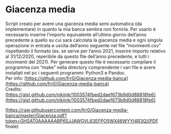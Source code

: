 # Giacenza media

Script creato per avere una giacenza media semi automatica (da implementare) in quanto
la mia banca sembra non fornirla. Per usarlo è necessario inserire l’importo equivalente
all’ultimo giorno dell’anno precedente a quello su cui sarà calcolata la giacenza media e ogni
singola operazione in entrata e uscita dell’anno seguente nel file “movimenti.csv” rispettando
il formato (es. se serve per l’anno 2021, inserire importo relativo al 31/12/2020, reperibile
da questo file dell’anno precedente, e tutti i movimenti del 2021). Per generare questo file è
necessario compilare il programma con “make” nella directory comprendente i vari file e avere
installati nel pc i seguenti programmi: Python3 e Pandoc.  
Per info: [https://github.com/frr0/Giacenza-media-banca](https://github.com/frr0/Giacenza-media-banca)  
Credits: [https://gist.github.com/nikiink/1003574fbed2daef673b9d0d88818fe6](https://gist.github.com/nikiink/1003574fbed2daef673b9d0d88818fe6)  


[https://raw.githubusercontent.com/frr0/Giacenza-media-banca/master/Giacenza.pdf?token=GHSAT0AAAAAABP6SJJAWGVL63EFPO5WX46WYYI4R3Q](PDF finale)

